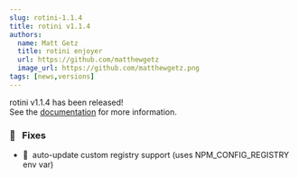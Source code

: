 ```yaml
---
slug: rotini-1.1.4
title: rotini v1.1.4
authors:
  name: Matt Getz
  title: rotini enjoyer
  url: https://github.com/matthewgetz
  image_url: https://github.com/matthewgetz.png
tags: [news,versions]
---
```


rotini v1.1.4 has been released!  
See the [documentation](/docs/1.3.2) for more information.  

### 🔧&nbsp;&nbsp;&nbsp;Fixes
- 🚨&nbsp;&nbsp;auto-update custom registry support (uses NPM_CONFIG_REGISTRY env var)
